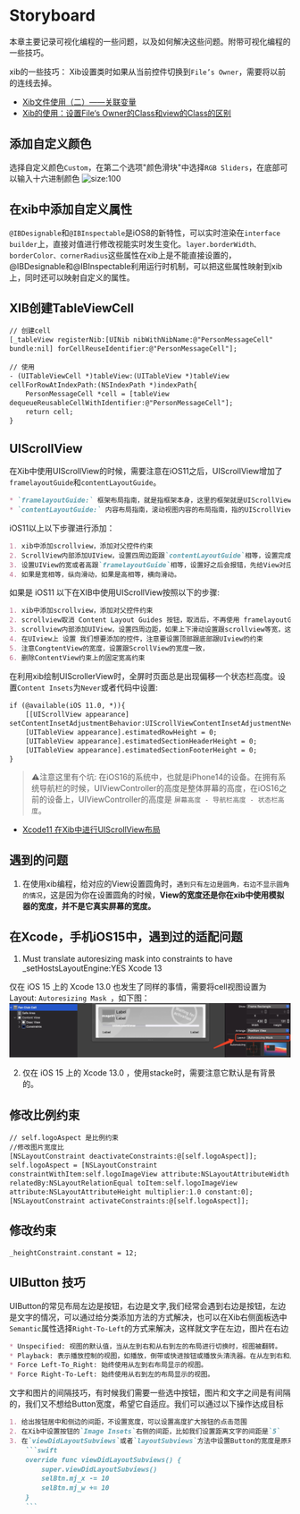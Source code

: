 # Storyboard
本章主要记录可视化编程的一些问题，以及如何解决这些问题。附带可视化编程的一些技巧。


xib的一些技巧：
Xib设置类时如果从当前控件切换到`File’s Owner`，需要将以前的连线去掉。
* [Xib文件使用（二）——关联变量](https://blog.csdn.net/xunyn/article/details/8521194)
* [Xib的使用：设置File‘s Owner的Class和view的Class的区别](https://blog.csdn.net/az44yao/article/details/110836006?spm=1001.2101.3001.6661.1&utm_medium=distribute.pc_relevant_t0.none-task-blog-2%7Edefault%7EBlogCommendFromBaidu%7ERate-1.pc_relevant_default&depth_1-utm_source=distribute.pc_relevant_t0.none-task-blog-2%7Edefault%7EBlogCommendFromBaidu%7ERate-1.pc_relevant_default&utm_relevant_index=1)

## 添加自定义颜色
选择自定义颜色`Custom`，在第二个选项"颜色滑块"中选择`RGB Sliders`，在底部可以输入十六进制颜色
![](../imgs/ios_xib_2.png 'size:100')

## 在xib中添加自定义属性
`@IBDesignable`和`@IBInspectable`是iOS8的新特性，可以实时渲染在`interface builder`上，直接对值进行修改视能实时发生变化。`layer.borderWidth、borderColor、cornerRadius`这些属性在xib上是不能直接设置的，@IBDesignable和@IBInspectable利用运行时机制，可以把这些属性映射到xib上，同时还可以映射自定义的属性。

## XIB创建TableViewCell
```oc
// 创建cell
[_tableView registerNib:[UINib nibWithNibName:@"PersonMessageCell" bundle:nil] forCellReuseIdentifier:@"PersonMessageCell"];

// 使用
- (UITableViewCell *)tableView:(UITableView *)tableView cellForRowAtIndexPath:(NSIndexPath *)indexPath{
    PersonMessageCell *cell = [tableView dequeueReusableCellWithIdentifier:@"PersonMessageCell"];
    return cell;
}
```

## UIScrollView
在Xib中使用UIScrollView的时候，需要注意在iOS11之后，UIScrollView增加了`framelayoutGuide`和`contentLayoutGuide`。

```markdown
* `framelayoutGuide:` 框架布局指南，就是指框架本身，这里的框架就是UIScrollView
* `contentLayoutGuide:` 内容布局指南，滚动视图内容的布局指南，指的UIScrollView里面的布局
```
iOS11以上以下步骤进行添加：
```markdown
1. xib中添加scrollview，添加对父控件约束
2. ScrollView内部添加UIView，设置四周边距跟`contentLayoutGuide`相等，设置完成后，修改比例为1
3. 设置UIView的宽或者高跟`framelayoutGuide`相等，设置好之后会报错，先给View对应的宽或者高一个固定值，防止报错
4. 如果是宽相等，纵向滑动，如果是高相等，横向滑动。 
```


如果是 iOS11 以下在XIB中使用UIScrollView按照以下的步骤:

```markdown
1. xib中添加scrollview，添加对父控件约束
2. scrollview取消 Content Layout Guides 按钮，取消后，不再使用 framelayoutGuide 和 contentLayoutGuide
3. scrollview内部添加UIView，设置四周边距，如果上下滑动设置跟scrollview等宽，这个时候还会报错，不管它
4. 在UIview上 设置 我们想要添加的控件，注意要设置顶部跟底部跟UIview的约束
5. 注意CongtentView的宽度，设置跟ScrollView的宽度一致，
6. 删除ContentView约束上的固定宽高约束
```

在利用xib绘制UIScrollerView时，全屏时页面总是出现偏移一个状态栏高度。设置`Content Insets`为`Never`或者代码中设置:
```objc
if (@available(iOS 11.0, *)){
    [[UIScrollView appearance] setContentInsetAdjustmentBehavior:UIScrollViewContentInsetAdjustmentNever];
    [UITableView appearance].estimatedRowHeight = 0;
    [UITableView appearance].estimatedSectionHeaderHeight = 0;
    [UITableView appearance].estimatedSectionFooterHeight = 0;
}
```

>⚠️注意这里有个坑: 在iOS16的系统中，也就是iPhone14的设备。在拥有系统导航栏的时候，UIViewController的高度是整体屏幕的高度，在iOS16之前的设备上，UIViewController的高度是 `屏幕高度 - 导航栏高度 - 状态栏高度`。

* [Xcode11 在Xib中进行UIScrollView布局](https://juejin.cn/post/6844904042452238344)


## 遇到的问题
1. 在使用xib编程，给对应的View设置圆角时，`遇到只有左边是圆角，右边不显示圆角的情况`，这是因为你在设置圆角的时候，**View的宽度还是你在xib中使用模拟器的宽度，并不是它真实屏幕的宽度。**


## 在Xcode，手机iOS15中，遇到过的适配问题
1. Must translate autoresizing mask into constraints to have _setHostsLayoutEngine:YES Xcode 13

仅在 iOS 15 上的 Xcode 13.0 也发生了同样的事情，需要将cell视图设置为Layout: `Autoresizing Mask `，如下图：
![](../imgs/xib/ios_xib_1.png)


2. 仅在 iOS 15 上的 Xcode 13.0 ，使用stacke时，需要注意它默认是有背景的。


## 修改比例约束
```objc
// self.logoAspect 是比例约束
//修改图片宽度比
[NSLayoutConstraint deactivateConstraints:@[self.logoAspect]];
self.logoAspect = [NSLayoutConstraint constraintWithItem:self.logoImageView attribute:NSLayoutAttributeWidth relatedBy:NSLayoutRelationEqual toItem:self.logoImageView attribute:NSLayoutAttributeHeight multiplier:1.0 constant:0];
[NSLayoutConstraint activateConstraints:@[self.logoAspect]];
```

## 修改约束
```objc
_heightConstraint.constant = 12;
```

## UIButton 技巧
UIButton的常见布局左边是按钮，右边是文字,我们经常会遇到右边是按钮，左边是文字的情况，可以通过给分类添加方法的方式解决，也可以在Xib右侧面板选中`Semantic`属性选择`Right-To-Left`的方式来解决，这样就文字在左边，图片在右边
```markdown
* Unspecified: 视图的默认值，当从左到右和从右到左的布局进行切换时，视图被翻转。
* Playback: 表示播放控制的视图，如播放，倒带或快进按钮或播放头清洗器。在从左到右和从右到左的布局之间切换时，这些视图不会翻转。
* Force Left-To_Right: 始终使用从左到右布局显示的视图。
* Force Right-To-Left: 始终使用从右到左的布局显示的视图。
```

文字和图片的间隔技巧，有时候我们需要一些选中按钮，图片和文字之间是有间隔的，我们又不想给Button宽度，希望它自适应。我们可以通过以下操作达成目标
```markdown
1. 给出按钮居中和侧边的间距，不设置宽度，可以设置高度扩大按钮的点击范围
2. 在Xib中设置按钮的`Image Insets`右侧的间距，比如我们设置距离文字的间距是`5`
3. 在`viewDidLayoutSubviews`或者`layoutSubviews`方法中设置Button的宽度是原来的`宽度 + 间距`，**注意同样需要修改x的值**。这样就可以达成我们的目标，
    ```swift
    override func viewDidLayoutSubviews() {
        super.viewDidLayoutSubviews()
        selBtn.mj_x -= 10
        selBtn.mj_w += 10
    }
    ```
```